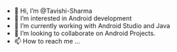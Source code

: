 - 👋 Hi, I’m @Tavishi-Sharma
- 👀 I’m interested in Android development
- 🌱 I’m currently working with Android Studio and Java
- 💞️ I’m looking to collaborate on Android Projects.
- 📫 How to reach me ...

<!---
Tavishi-Sharma/Tavishi-Sharma is a ✨ special ✨ repository because its `README.md` (this file) appears on your GitHub profile.
You can click the Preview link to take a look at your changes.
--->
